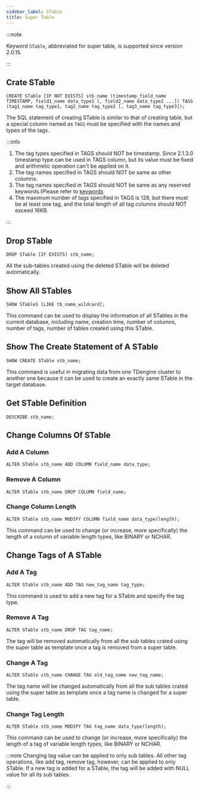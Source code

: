 ```yaml
---
sidebar_label: STable
title: Super Table
---
```


:::note

Keyword `STable`, abbreviated for super table, is supported since version 2.0.15.

:::

## Crate STable

```
CREATE STable [IF NOT EXISTS] stb_name (timestamp_field_name TIMESTAMP, field1_name data_type1 [, field2_name data_type2 ...]) TAGS (tag1_name tag_type1, tag2_name tag_type2 [, tag3_name tag_type3]);
```

The SQL statement of creating STable is similar to that of creating table, but a special column named as `TAGS` must be specified with the names and types of the tags.

:::info

1. The tag types specified in TAGS should NOT be timestamp. Since 2.1.3.0 timestamp type can be used in TAGS column, but its value must be fixed and arithmetic operation can't be applied on it.
2. The tag names specified in TAGS should NOT be same as other columns.
3. The tag names specified in TAGS should NOT be same as any reserved keywords.(Please refer to [keywords](/taos-sql/keywords/)
4. The maximum number of tags specified in TAGS is 128, but there must be at least one tag, and the total length of all tag columns should NOT exceed 16KB.

:::

## Drop STable

```
DROP STable [IF EXISTS] stb_name;
```

All the sub-tables created using the deleted STable will be deleted automatically.

## Show All STables

```
SHOW STableS [LIKE tb_name_wildcard];
```

This command can be used to display the information of all STables in the current database, including name, creation time, number of columns, number of tags, number of tables created using this STable.

## Show The Create Statement of A STable

```
SHOW CREATE STable stb_name;
```

This command is useful in migrating data from one TDengine cluster to another one because it can be used to create an exactly same STable in the target database.

## Get STable Definition

```
DESCRIBE stb_name;
```

## Change Columns Of STable

### Add A Column

```
ALTER STable stb_name ADD COLUMN field_name data_type;
```

### Remove A Column

```
ALTER STable stb_name DROP COLUMN field_name;
```

### Change Column Length

```
ALTER STable stb_name MODIFY COLUMN field_name data_type(length);
```

This command can be used to change (or increase, more specifically) the length of a column of variable length types, like BINARY or NCHAR.

## Change Tags of A STable

### Add A Tag

```
ALTER STable stb_name ADD TAG new_tag_name tag_type;
```

This command is used to add a new tag for a STable and specify the tag type.

### Remove A Tag

```
ALTER STable stb_name DROP TAG tag_name;
```

The tag will be removed automatically from all the sub tables crated using the super table as template once a tag is removed from a super table.

### Change A Tag

```
ALTER STable stb_name CHANGE TAG old_tag_name new_tag_name;
```

The tag name will be changed automatically from all the sub tables crated using the super table as template once a tag name is changed for a super table.

### Change Tag Length

```
ALTER STable stb_name MODIFY TAG tag_name data_type(length);
```

This command can be used to change (or increase, more specifically) the length of a tag of variable length types, like BINARY or NCHAR.

:::note
Changing tag value can be applied to only sub tables. All other tag operations, like add tag, remove tag, however, can be applied to only STable. If a new tag is added for a STable, the tag will be added with NULL value for all its sub tables.

:::
